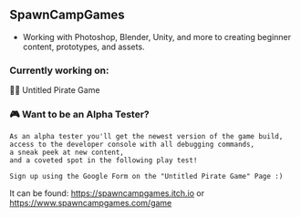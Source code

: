## SpawnCampGames
- Working with Photoshop, Blender, Unity, and more to creating beginner content, prototypes, and assets.

### Currently working on:
🏴‍☠️ Untitled Pirate Game

### 🎮 Want to be an Alpha Tester?
```
As an alpha tester you'll get the newest version of the game build, 
access to the developer console with all debugging commands, 
a sneak peek at new content, 
and a coveted spot in the following play test!
```

```
Sign up using the Google Form on the "Untitled Pirate Game" Page :)
```
It can be found:
https://spawncampgames.itch.io or  
https://www.spawncampgames.com/game

<!--
**SpawnCampGames/SpawnCampGames** is a ✨ _special_ ✨ repository because its `README.md` (this file) appears on your GitHub profile.

Here are some ideas to get you started:

- 🔭 I’m currently working on ...
- 🌱 I’m currently learning ...
- 👯 I’m looking to collaborate on ...
- 🤔 I’m looking for help with ...
- 💬 Ask me about ...
- 📫 How to reach me: ...
- 😄 Pronouns: ...
- ⚡ Fun fact: ...
-->
